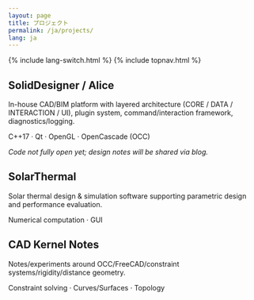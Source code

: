 ```yaml
---
layout: page
title: プロジェクト
permalink: /ja/projects/
lang: ja
---
```


{% include lang-switch.html %}
{% include topnav.html %}

<h2 id="soliddesigner">SolidDesigner / Alice</h2>
<div class="card">
  <p>In-house CAD/BIM platform with layered architecture (CORE / DATA / INTERACTION / UI), plugin system, command/interaction framework, diagnostics/logging.</p>
  <p class="muted">C++17 · Qt · OpenGL · OpenCascade (OCC)</p>
  <p><em>Code not fully open yet; design notes will be shared via blog.</em></p>
</div>

<h2 id="solarthermal">SolarThermal</h2>
<div class="card">
  <p>Solar thermal design & simulation software supporting parametric design and performance evaluation.</p>
  <p class="muted">Numerical computation · GUI</p>
</div>

<h2 id="kernel-notes">CAD Kernel Notes</h2>
<div class="card">
  <p>Notes/experiments around OCC/FreeCAD/constraint systems/rigidity/distance geometry.</p>
  <p class="muted">Constraint solving · Curves/Surfaces · Topology</p>
</div>

